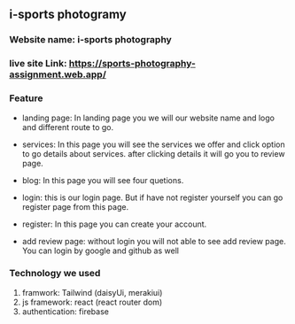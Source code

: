 ## i-sports photogramy
### Website name: i-sports photography

### live site Link: https://sports-photography-assignment.web.app/


### Feature
* landing page: In landing page you we will our website name and logo and different route to go.
* services: In this page you will see the services we offer and click option to go details about services. after clicking details it will go you to review page.

* blog: In this page you will see four quetions.
* login: this is our login page. But if have not register yourself you can go register page from this page.
* register: In this page you can create your account. 
* add review page: without login you will not able to see add review page. You can login by google and github as well 

### Technology we used
1. framwork: Tailwind (daisyUi, merakiui)
2. js framework: react (react router dom)
3. authentication: firebase

